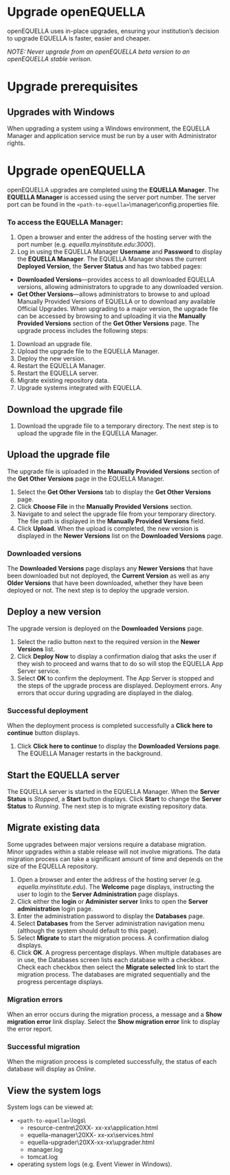 # Upgrade openEQUELLA
openEQUELLA uses in-place upgrades, ensuring your institution’s decision to upgrade EQUELLA is faster, easier and cheaper. 

*NOTE: Never upgrade from an openEQUELLA beta version to an openEQUELLA stable verison.*

# Upgrade prerequisites
## Upgrades with Windows 
When upgrading a system using a Windows environment, the EQUELLA Manager and application service must be run by a user with Administrator rights.

# Upgrade openEQUELLA
openEQUELLA upgrades are completed using the **EQUELLA Manager**.
The **EQUELLA Manager** is accessed using the server port number. The server port can be found in the `<path-to-equella>`\manager\config.properties file.
### To access the EQUELLA Manager:
1.	Open a browser and enter the address of the hosting server with the port number (e.g. *equella.myinstitute.edu:3000*).
2.	Log in using the EQUELLA Manager **Username** and **Password** to display the **EQUELLA Manager**. The EQUELLA Manager shows the current **Deployed Version**, the **Server Status** and has two tabbed pages:
* **Downloaded Versions**—provides access to all downloaded EQUELLA versions, allowing administrators to upgrade to any downloaded version.
* **Get Other Versions**—allows administrators to browse to and upload Manually Provided Versions of EQUELLA or to download any available Official Upgrades.
When upgrading to a major version, the upgrade file can be accessed by browsing to and uploading it via the **Manually Provided Versions** section of the **Get Other Versions** page.
The upgrade process includes the following steps:
1.	Download an upgrade file.
2.	Upload the upgrade file to the EQUELLA Manager.
3.	Deploy the new version.
4.	Restart the EQUELLA Manager. 
5.	Restart the EQUELLA server.
6.	Migrate existing repository data.
7.	Upgrade systems integrated with EQUELLA.
## Download the upgrade file
1.	Download the upgrade file to a temporary directory.
The next step is to upload the upgrade file in the EQUELLA Manager. 
## Upload the upgrade file 
The upgrade file is uploaded in the **Manually Provided Versions** section of the **Get Other Versions** page in the EQUELLA Manager.
1.	Select the **Get Other Versions** tab to display the **Get Other Versions** page.
2.	Click **Choose File** in the **Manually Provided Versions** section.
3.	Navigate to and select the upgrade file from your temporary directory. The file path is displayed in the **Manually Provided Versions** field. 
4.	Click **Upload**. When the upload is completed, the new version is displayed in the **Newer Versions** list on the **Downloaded Versions** page.
### Downloaded versions
The **Downloaded Versions** page displays any **Newer Versions** that have been downloaded but not deployed, the **Current Version** as well as any **Older Versions** that have been downloaded, whether they have been deployed or not. 
The next step is to deploy the upgrade version. 
## Deploy a new version
The upgrade version is deployed on the **Downloaded Versions** page.
1.	Select the radio button next to the required version in the **Newer Versions** list.
2.	Click **Deploy Now** to display a confirmation dialog that asks the user if they wish to proceed and warns that to do so will stop the EQUELLA App Server service.
3.	Select **OK** to confirm the deployment. The App Server is stopped and the steps of the upgrade process are displayed. Deployment errors.
Any errors that occur during upgrading are displayed in the dialog. 
### Successful deployment
When the deployment process is completed successfully a **Click here to continue** button displays.
1.	Click **Click here to continue** to display the **Downloaded Versions page**. The EQUELLA Manager restarts in the background.
## Start the EQUELLA server
The EQUELLA server is started in the EQUELLA Manager. When the **Server Status** is *Stopped*, a **Start** button displays. Click **Start** to change the **Server Status** to *Running*.
The next step is to migrate existing repository data.
## Migrate existing data 
Some upgrades between major versions require a database migration. Minor upgrades within a stable release will not involve migrations.
The data migration process can take a significant amount of time and depends on the size of the EQUELLA repository.
1.	Open a browser and enter the address of the hosting server (e.g. *equella.myinstitute.edu*). The **Welcome** page displays, instructing the user to login to the **Server Administration** page displays.
2.	Click either the **login** or **Administer server** links to open the **Server administration** login page.
3.	Enter the administration password to display the **Databases** page.
4.	Select **Databases** from the Server administration navigation menu (although the system should default to this page). 
5.	Select **Migrate** to start the migration process. A confirmation dialog displays. 
6.	Click **OK**. A progress percentage displays. 
When multiple databases are in use, the Databases screen lists each database with a checkbox. Check each checkbox then select the **Migrate selected** link to start the migration process. The databases are migrated sequentially and the progress percentage displays. 
### Migration errors
When an error occurs during the migration process, a message and a **Show migration error** link display. 
Select the **Show migration error** link to display the error report. 
### Successful migration
When the migration process is completed successfully, the status of each database will display as *Online*. 
## View the system logs
System logs can be viewed at:
* `<path-to-equella>`\logs\ 
  * resource-centre\20XX- xx-xx\application.html
  * equella-manager\20XX- xx-xx\services.html
  * equella-upgrader\20XX-xx-xx\upgrader.html
  * manager.log
  * tomcat.log
* operating system logs (e.g. Event Viewer in Windows).

